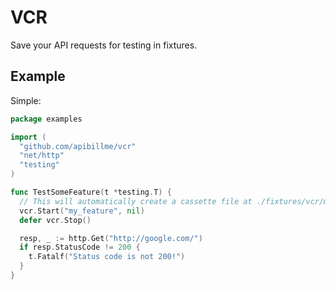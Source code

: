 # VCR

Save your API requests for testing in fixtures.

## Example

Simple:
```go
package examples

import (
  "github.com/apibillme/vcr"
  "net/http"
  "testing"
)

func TestSomeFeature(t *testing.T) {
  // This will automatically create a cassette file at ./fixtures/vcr/my_feature.json
  vcr.Start("my_feature", nil)
  defer vcr.Stop()

  resp, _ := http.Get("http://google.com/")
  if resp.StatusCode != 200 {
    t.Fatalf("Status code is not 200!")
  }
}
```

